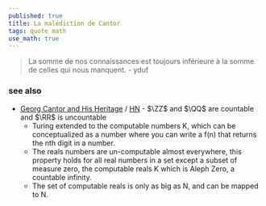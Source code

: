 ```yaml
---
published: true
title: La malédiction de Cantor
tags: quote math
use_math: true
---
```

> La somme de nos connaissances est toujours inférieure à la somme de celles qui nous manquent. - yduf

### see also
- [	Georg Cantor and His Heritage](http://arxiv.org/pdf/math/0209244) / [HN](https://news.ycombinator.com/item?id=39727610) - $\ZZ$ and $\QQ$ are countable and $\RR$ is uncountable
	- Turing extended to the computable numbers K, which can be conceptualized as a number where you can write a f(n) that returns the nth digit in a number.
    - The reals numbers are un-computable almost everywhere, this property holds for all real numbers in a set except a subset of measure zero, the computable reals K which is Aleph Zero, a countable infinity.
	- The set of computable reals is only as big as N, and can be mapped to N.

